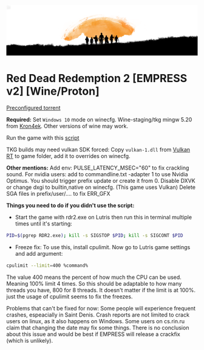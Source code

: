 <img src="img/redead.png">

# Red Dead Redemption 2 [EMPRESS v2] [Wine/Proton] 
[Preconfigured torrent](https://1337x.to/torrent/4701658/Red-Dead-Redemption-2-v1311-23-EMPRESS-V2-Linux-Wine/)<br>

**Required:**
Set `Windows 10` mode on winecfg.
Wine-staging/tkg mingw 5.20 from [Kron4ek](https://github.com/Kron4ek/Wine-Builds/releases/tag/5.20). Other versions of wine may work.

Run the game with this [script](http://it7otdanqu7ktntxzm427cba6i53w6wlanlh23v5i3siqmos47pzhvyd.onion/johncena141/Linux_Game_Pirates/src/branch/master/PirateDB/Games/2.Bronze/run_rdr2.sh)

TKG builds may need vulkan SDK forced:
    Copy `vulkan-1.dll` from [Vulkan RT](https://sdk.lunarg.com/sdk/download/latest/windows/vulkan-runtime-components.zip) to game folder, add it to overrides on winecfg.

**Other mentions:**
Add env: PULSE_LATENCY_MSEC="60" to fix crackling sound.
For nvidia users: add to commandline.txt -adapter 1 to use Nvidia Optimus.
You should trigger prefix update or create it from 0.
Disable DXVK or change dxgi to builtin,native on winecfg. (This game uses Vulkan)
Delete SGA files in prefix/user/.... to fix ERR_GFX

**Things you need to do if you didn't use the script:**

- Start the game with rdr2.exe on Lutris then run this in terminal multiple times until it's starting:
```sh
PID=$(pgrep RDR2.exe); kill -s SIGSTOP $PID; kill -s SIGCONT $PID
```
- Freeze fix:
To use this, install cpulimit. Now go to Lutris game settings and add argument:
```sh
cpulimit --limit=400 %command%
```
The value 400 means the percent of how much the CPU can be used. Meaning 100% limit 4 times.
So this should  be adaptable to how many threads you have, 800 for 8 threads.
It doesn't matter if the limit is at 100%. just the usage of cpulimit seems to fix the freezes.

Problems that can't be fixed for now:
Some people will experience frequent crashes, espeacially in Saint Denis. Crash reports are not limited to crack users on linux, as it also happens on Windows. Some users on cs.rin.ru claim that changing the date may fix some things. There is no conclusion about this issue and would be best if EMPRESS will release a crackfix (which is unlikely).
